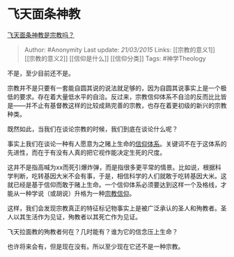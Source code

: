 # 飞天面条神教
[飞天面条神教是宗教吗？](https://www.zhihu.com/question/20870926/answer/42578155)

> Author: #Anonymity 
Last update: *21/03/2015* 
Links: [[宗教的意义1]] [[宗教的意义2]] [[信仰是什么]] [[信仰分类]]
Tags: #神学Theology 

不是，至少目前还不是。

宗教并不是只要有一套能自圆其说的说法就足够的，因为自圆其说事实上是一个极低的要求。存在着大量低水平的自洽。反过来，宗教信仰体系不自洽的反而比比皆是——并不止有基督教这样的比较成熟完善的宗教，也存在着更初级的新兴的宗教种类。

既然如此，当我们在谈论宗教的时候，我们到底在谈论什么呢？

事实上我们在谈论一种有人愿意为之赌上生命的[信仰体系](https://www.zhihu.com/search?q=%E4%BF%A1%E4%BB%B0%E4%BD%93%E7%B3%BB&search_source=Entity&hybrid_search_source=Entity&hybrid_search_extra=%7B%22sourceType%22%3A%22answer%22%2C%22sourceId%22%3A42578155%7D)。关键词不在于这体系的先进性，而在于有没有人真的把它视作能决定生死的尺度。

这并不是指高喊为xx而死引爆炸弹，而是指很多更平常的情景。比如说，根据科学判断，吃转基因大米不会有事，于是，相信科学的人们就敢于吃转基因大米。这就已经是基于信仰而敢于赌上生命。一个信仰体系必须要达到这样一个及格线，才能从一种学说（或胡说）升格为一种[宗教信仰](https://www.zhihu.com/search?q=%E5%AE%97%E6%95%99%E4%BF%A1%E4%BB%B0&search_source=Entity&hybrid_search_source=Entity&hybrid_search_extra=%7B%22sourceType%22%3A%22answer%22%2C%22sourceId%22%3A42578155%7D)。

这样，我们会发现宗教真正的特征标记物事实上是被广泛承认的圣人和殉教者。圣人以其生活作为见证，殉教者以其死亡作为见证。

飞天拉面教的殉教者何在？几时能有？谁为它的信念压上生命？

也许将来会有，但是现在没有。所以至少现在它还不是一种宗教。

  
